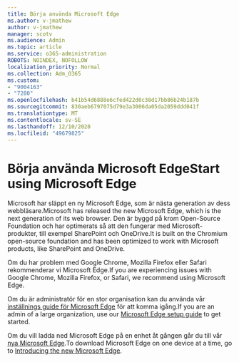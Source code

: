 ```yaml
---
title: Börja använda Microsoft Edge
ms.author: v-jmathew
author: v-jmathew
manager: scotv
ms.audience: Admin
ms.topic: article
ms.service: o365-administration
ROBOTS: NOINDEX, NOFOLLOW
localization_priority: Normal
ms.collection: Adm_O365
ms.custom:
- "9004163"
- "7280"
ms.openlocfilehash: b41b54d6888e6cfed422d0c38d17bb86b24b187b
ms.sourcegitcommit: 830aeb6797075d79e3a3006da05da2059ddd041f
ms.translationtype: MT
ms.contentlocale: sv-SE
ms.lasthandoff: 12/10/2020
ms.locfileid: "49679825"
---
```

# <a name="start-using-microsoft-edge"></a><span data-ttu-id="4ba49-102">Börja använda Microsoft Edge</span><span class="sxs-lookup"><span data-stu-id="4ba49-102">Start using Microsoft Edge</span></span>

<span data-ttu-id="4ba49-103">Microsoft har släppt en ny Microsoft Edge, som är nästa generation av dess webbläsare.</span><span class="sxs-lookup"><span data-stu-id="4ba49-103">Microsoft has released the new Microsoft Edge, which is the next generation of its web browser.</span></span> <span data-ttu-id="4ba49-104">Den är byggd på krom Open-Source Foundation och har optimerats så att den fungerar med Microsoft-produkter, till exempel SharePoint och OneDrive.</span><span class="sxs-lookup"><span data-stu-id="4ba49-104">It is built on the Chromium open-source foundation and has been optimized to work with Microsoft products, like SharePoint and OneDrive.</span></span>

<span data-ttu-id="4ba49-105">Om du har problem med Google Chrome, Mozilla Firefox eller Safari rekommenderar vi Microsoft Edge.</span><span class="sxs-lookup"><span data-stu-id="4ba49-105">If you are experiencing issues with Google Chrome, Mozilla Firefox, or Safari, we recommend using Microsoft Edge.</span></span>

<span data-ttu-id="4ba49-106">Om du är administratör för en stor organisation kan du använda vår [inställnings guide för Microsoft Edge](https://go.microsoft.com/fwlink/?linkid=2142423) för att komma igång.</span><span class="sxs-lookup"><span data-stu-id="4ba49-106">If you are an admin of a large organization, use our [Microsoft Edge setup guide](https://go.microsoft.com/fwlink/?linkid=2142423) to get started.</span></span>

<span data-ttu-id="4ba49-107">Om du vill ladda ned Microsoft Edge på en enhet åt gången går du till vår [nya Microsoft Edge](https://go.microsoft.com/fwlink/?linkid=2141049).</span><span class="sxs-lookup"><span data-stu-id="4ba49-107">To download Microsoft Edge on one device at a time, go to [Introducing the new Microsoft Edge](https://go.microsoft.com/fwlink/?linkid=2141049).</span></span>
